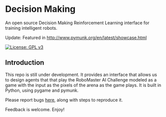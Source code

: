 Decision Making
=========

An open source Decision Making Reinforcement Learning interface for training intelligent robots.

Update: Featured in http://www.pymunk.org/en/latest/showcase.html

[![License: GPL v3](https://img.shields.io/badge/License-GPL%20v3-blue.svg)](http://www.gnu.org/licenses/gpl-3.0)


## Introduction

This repo is still under development. It provides an interface that allows us to design agents that that play the RoboMaster AI Challenge modeled as a game with the input as the pixels of the arena as the game plays. It is built in Python, using pygame and pymunk.

Please report bugs [here](https://github.com/ERA-IITK/Decision-Making/issues), along with steps to reproduce it.

Feedback is welcome. Enjoy!

